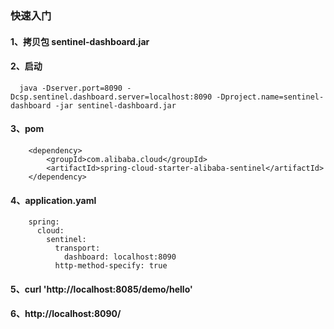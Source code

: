 ### 快速入门
#### 1、拷贝包 sentinel-dashboard.jar
#### 2、启动
```
  java -Dserver.port=8090 -Dcsp.sentinel.dashboard.server=localhost:8090 -Dproject.name=sentinel-dashboard -jar sentinel-dashboard.jar
```

#### 3、pom
```
    <dependency>
        <groupId>com.alibaba.cloud</groupId>
        <artifactId>spring-cloud-starter-alibaba-sentinel</artifactId>
    </dependency>
```

#### 4、application.yaml
```
    spring:
      cloud:
        sentinel:
          transport:
            dashboard: localhost:8090
          http-method-specify: true
```

#### 5、curl 'http://localhost:8085/demo/hello'

#### 6、http://localhost:8090/
